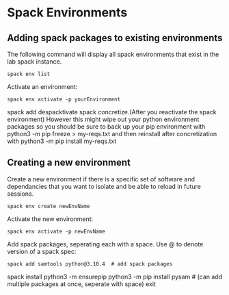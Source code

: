 # Spack Environments


## Adding spack packages to existing environments
The following command will display all spack environments that exist in the lab spack instance.
```
spack env list
```

Activate an environment:
```
spack env activate -p yourEnvironment
```
spack add <package>
despacktivate
spack concretize.(After you reactivate the spack environment)
However this might wipe out your python environment packages so you should be sure to back up your pip environment with
python3 -m pip freeze > my-reqs.txt
and then reinstall after concretization with
python3 -m pip install my-reqs.txt

## Creating a new environment

Create a new environment if there is a specific set of software and dependancies that you want to isolate and be able to reload in future sessions.
```
spack env create newEnvName
```
Activate the new environment:
```
spack env activate -p newEnvName
```
Add spack packages, seperating each with a space. Use @ to denote version of a spack spec:
```
spack add samtools python@3.10.4  # add spack packages
```
spack install
python3 -m ensurepip
python3 -m pip install pysam # (can add multiple packages at once, seperate with space)
exit
```



